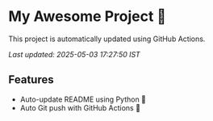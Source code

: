# My Awesome Project 🚀

This project is automatically updated using GitHub Actions.

_Last updated: 2025-05-03 17:27:50 IST_

## Features
- Auto-update README using Python 🐍
- Auto Git push with GitHub Actions 🤖
